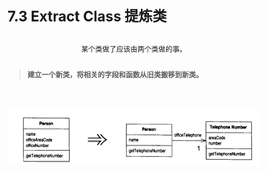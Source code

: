 # 7.3 Extract Class 提炼类

<br>

<center>某个类做了应该由两个类做的事。</center>

<br>

> **建立一个新类，将相关的字段和函数从旧类搬移到新类。**

<br>



<br>

![image-20210904085426486](https://raw.githubusercontent.com/huxiaoning/img/master/image-20210904085426486.png)

<br>


